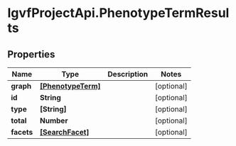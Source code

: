 # IgvfProjectApi.PhenotypeTermResults

## Properties

Name | Type | Description | Notes
------------ | ------------- | ------------- | -------------
**graph** | [**[PhenotypeTerm]**](PhenotypeTerm.md) |  | [optional] 
**id** | **String** |  | [optional] 
**type** | **[String]** |  | [optional] 
**total** | **Number** |  | [optional] 
**facets** | [**[SearchFacet]**](SearchFacet.md) |  | [optional] 


